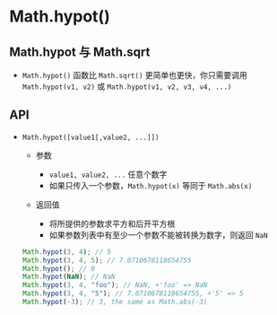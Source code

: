 # Math.hypot()

## Math.hypot 与 Math.sqrt

+ `Math.hypot()` 函数比 `Math.sqrt()` 更简单也更快，你只需要调用 `Math.hypot(v1, v2)` 或 `Math.hypot(v1, v2, v3, v4, ...)`

## API

+ `Math.hypot([value1[,value2, ...]])`

  + 参数

    + `value1, value2, ...` 任意个数字
    + 如果只传入一个参数，`Math.hypot(x)` 等同于 `Math.abs(x)`

  + 返回值

    + 将所提供的参数求平方和后开平方根
    + 如果参数列表中有至少一个参数不能被转换为数字，则返回 `NaN`

  ```js
  Math.hypot(3, 4); // 5
  Math.hypot(3, 4, 5); // 7.0710678118654755
  Math.hypot(); // 0
  Math.hypot(NaN); // NaN
  Math.hypot(3, 4, "foo"); // NaN, +'foo' => NaN
  Math.hypot(3, 4, "5"); // 7.0710678118654755, +'5' => 5
  Math.hypot(-3); // 3, the same as Math.abs(-3)
  ```
